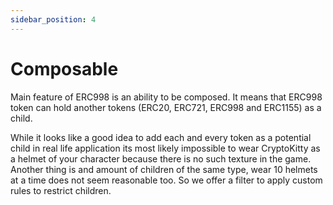 ```yaml
---
sidebar_position: 4
---
```


# Composable

Main feature of ERC998 is an ability to be composed. It means that ERC998 token can hold another tokens (ERC20, ERC721,
ERC998 and ERC1155) as a child.

While it looks like a good idea to add each and every token as a potential child in real life application its most
likely impossible to wear CryptoKitty as a helmet of your character because there is no such texture in the game.
Another thing is and amount of children of the same type, wear 10 helmets at a time does not seem reasonable too. So we
offer a filter to apply custom rules to restrict children.
